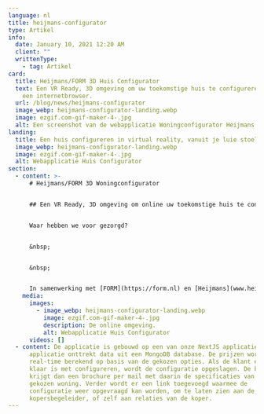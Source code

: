 ```yaml
---
language: nl
title: heijmans-configurator
type: Artikel
info:
  date: January 10, 2021 12:20 AM
  client: ""
  writtenType:
    - tag: Artikel
card:
  title: Heijmans/FORM 3D Huis Configurator
  text: Een VR Ready, 3D omgeving om uw toekomstige huis te configureren vanuit
    een internetbrowser.
  url: /blog/news/heijmans-configurator
  image_webp: heijmans-configurator-landing.webp
  image: ezgif.com-gif-maker-4-.jpg
  alt: Een screenshot van de webapplicatie Woningconfigurator Heijmans
landing:
  title: Een huis configureren in virtual reality, vanuit je luie stoel.
  image_webp: heijmans-configurator-landing.webp
  image: ezgif.com-gif-maker-4-.jpg
  alt: Webapplicatie Huis Configurator
section:
  - content: >-
      # Heijmans/FORM 3D Woningconfigurator


      ## Een VR Ready, 3D omgeving om online uw toekomstige huis te configureren.


      Waar hebben we voor gezorgd?


      &nbsp;


      &nbsp;


      In samenwerking met [FORM](https://form.nl) en [Heijmans](www.heijmans.nl) hebben een 3D, real-time BIM configurator opgeleverd. Met deze webapplicatie krijgen gebruikers de toekomstige woning in een game engine te zien, waardoor opties goed gevisualiseerd kunnen worden. Dan toch maar een uitbouw of een dakkapel erbij, doordat de klant kan zien hoe het zicht vanuit binnen het huis verandert.
    media:
      images:
        - image_webp: heijmans-configurator-landing.webp
          image: ezgif.com-gif-maker-4-.jpg
          description: De online omgeving.
          alt: Webapplicatie Huis Configurator
      videos: []
  - content: De applicatie is gebouwd op een van onze NextJS applicaties. De
      applicatie onttrekt data uit een MongoDB database. De prijzen worden in
      real-time berekend op basis van de gekozen opties. Als de klant eenmaal
      klaar is met configureren, wordt de configuratie opgeslagen. De klant
      krijgt dan een brochure per mail met daarin de specificaties van de
      gekozen woning. Verder wordt er een link toegevoegd waarmee de
      configuratie weer opgevraagd kan worden, om te laten zien aan de
      kopersbegeleider, of zelf aan relaties van de koper.
---
```

